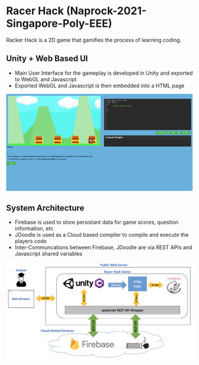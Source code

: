 # Racer Hack (Naprock-2021-Singapore-Poly-EEE)

Racker Hack is a 2D game that gamifies the process of learning coding.

## Unity + Web Based UI
- Main User Interface for the gameplay is developed in Unity and exported to WebGL and Javascript
- Exported WebGL and Javascript is then embedded into a HTML page 

![Racer Hack UI](https://github.com/christopher-sherman/Racer-Hack/blob/main/Racer%20Hack%20UI.png)

## System Architecture
- Firebase is used to store persistant data for game scores, question information, etc
- JDoodle is used as a Cloud based compiler to compile and execute the players code 
- Inter-Communcations between Firebase, JDoodle are via REST APIs and Javascript shared variables

![RacerHack System Architecture](https://github.com/christopher-sherman/Racer-Hack/blob/main/RacerHack_System_Architecture.png)



